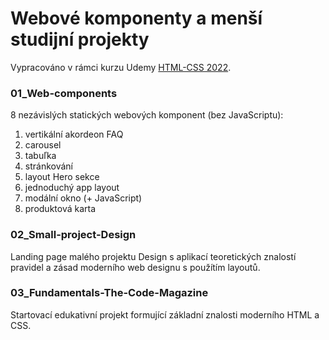 # Webové komponenty a menší studijní projekty

Vypracováno v rámci kurzu Udemy [HTML-CSS 2022](https://www.udemy.com/share/101Wtc3%402xXyh4_Tvz3uX0oIdVChQ6VjEA_AeMSRN7E0eAJrRnqerkgXucqu5Qx0uC9HgUUyJA==/).

### 01_Web-components
8 nezávislých statických webových komponent (bez JavaScriptu):
1. vertikální akordeon FAQ 
2. carousel 
3. tabuľka
4. stránkování 
5. layout Hero sekce
6. jednoduchý app layout
7. modální okno (+ JavaScript)
8. produktová karta

### 02_Small-project-Design
Landing page malého projektu Design s aplikací teoretických znalostí pravidel a zásad moderního web designu s použítím layoutů. 

### 03_Fundamentals-The-Code-Magazine
Startovací edukativní projekt formující základní znalosti moderního HTML a CSS.
